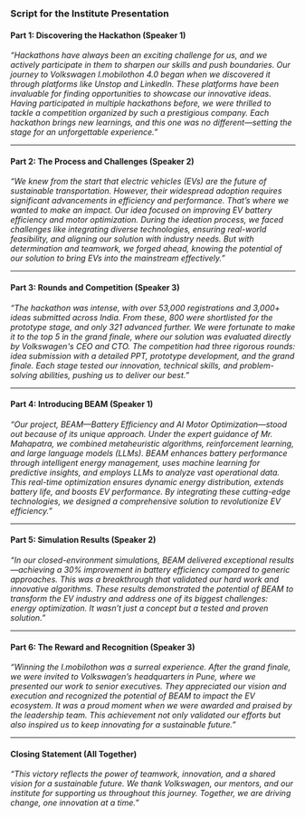 ### **Script for the Institute Presentation**

#### **Part 1: Discovering the Hackathon (Speaker 1)**
*“Hackathons have always been an exciting challenge for us, and we actively participate in them to sharpen our skills and push boundaries. Our journey to Volkswagen I.mobilothon 4.0 began when we discovered it through platforms like Unstop and LinkedIn. These platforms have been invaluable for finding opportunities to showcase our innovative ideas. Having participated in multiple hackathons before, we were thrilled to tackle a competition organized by such a prestigious company. Each hackathon brings new learnings, and this one was no different—setting the stage for an unforgettable experience.”*

---

#### **Part 2: The Process and Challenges (Speaker 2)**  
*“We knew from the start that electric vehicles (EVs) are the future of sustainable transportation. However, their widespread adoption requires significant advancements in efficiency and performance. That’s where we wanted to make an impact. Our idea focused on improving EV battery efficiency and motor optimization. During the ideation process, we faced challenges like integrating diverse technologies, ensuring real-world feasibility, and aligning our solution with industry needs. But with determination and teamwork, we forged ahead, knowing the potential of our solution to bring EVs into the mainstream effectively.”*

---

#### **Part 3: Rounds and Competition (Speaker 3)**  
*“The hackathon was intense, with over 53,000 registrations and 3,000+ ideas submitted across India. From these, 800 were shortlisted for the prototype stage, and only 321 advanced further. We were fortunate to make it to the top 5 in the grand finale, where our solution was evaluated directly by Volkswagen's CEO and CTO. The competition had three rigorous rounds: idea submission with a detailed PPT, prototype development, and the grand finale. Each stage tested our innovation, technical skills, and problem-solving abilities, pushing us to deliver our best.”*

---

#### **Part 4: Introducing BEAM (Speaker 1)**  
*“Our project, BEAM—Battery Efficiency and AI Motor Optimization—stood out because of its unique approach. Under the expert guidance of Mr. Mahapatra, we combined metaheuristic algorithms, reinforcement learning, and large language models (LLMs). BEAM enhances battery performance through intelligent energy management, uses machine learning for predictive insights, and employs LLMs to analyze vast operational data. This real-time optimization ensures dynamic energy distribution, extends battery life, and boosts EV performance. By integrating these cutting-edge technologies, we designed a comprehensive solution to revolutionize EV efficiency.”*

---

#### **Part 5: Simulation Results (Speaker 2)**  
*“In our closed-environment simulations, BEAM delivered exceptional results—achieving a 30% improvement in battery efficiency compared to generic approaches. This was a breakthrough that validated our hard work and innovative algorithms. These results demonstrated the potential of BEAM to transform the EV industry and address one of its biggest challenges: energy optimization. It wasn’t just a concept but a tested and proven solution.”*

---

#### **Part 6: The Reward and Recognition (Speaker 3)**  
*“Winning the I.mobilothon was a surreal experience. After the grand finale, we were invited to Volkswagen’s headquarters in Pune, where we presented our work to senior executives. They appreciated our vision and execution and recognized the potential of BEAM to impact the EV ecosystem. It was a proud moment when we were awarded and praised by the leadership team. This achievement not only validated our efforts but also inspired us to keep innovating for a sustainable future.”*

---

#### **Closing Statement (All Together)**  
*“This victory reflects the power of teamwork, innovation, and a shared vision for a sustainable future. We thank Volkswagen, our mentors, and our institute for supporting us throughout this journey. Together, we are driving change, one innovation at a time.”*
